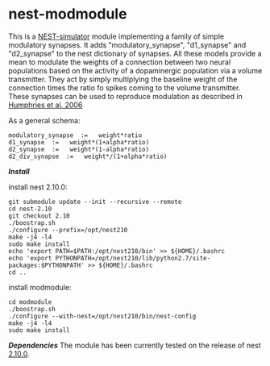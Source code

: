 # nest-modmodule
This is a [NEST-simulator](http://www.nest-simulator.org/) module implementing a family of simple modulatory synapses.
It adds "modulatory_synapse", "d1_synapse" and "d2_synapse" to the nest dictionary of synapses.
All these models provide a mean to modulate the weights of a connection between two neural populations based on the activity of a dopaminergic population via a volume transmitter. They act by simply multiplying the baseline weight of the connection times the ratio fo spikes coming to the volume transmitter.
These synapses can be used to reproduce modulation as described in [Humphries et al. 2006](http://dx.doi.org/10.1523/JNEUROSCI.3486-06.2006)

As a general schema:
```
modulatory_synapse  :=   weight*ratio
d1_synapse  :=   weight*(1+alpha*ratio)
d2_synapse  :=   weight*(1-alpha*ratio)
d2_div_synapse  :=   weight*/(1+alpha*ratio)

```

***Install***

install nest 2.10.0:

    git submodule update --init --recursive --remote
    cd nest-2.10
    git checkout 2.10
    ./boostrap.sh
    ./configure --prefix=/opt/nest210 
    make -j4 -l4
    sudo make install
    echo 'export PATH=$PATH:/opt/nest210/bin' >> ${HOME}/.bashrc
    echo 'export PYTHONPATH=/opt/nest210/lib/python2.7/site-packages:$PYTHONPATH' >> ${HOME}/.bashrc
    cd ..

install modmodule:

    cd modmodule
    ./boostrap.sh
    ./configure --with-nest=/opt/nest210/bin/nest-config
    make -j4 -l4
    sudo make install
    
***Dependencies***
The module has been currently tested on the release of nest [2.10.0](http://www.nest-initiative.org/nestactivity/release-of-nest-2-10-0/).
